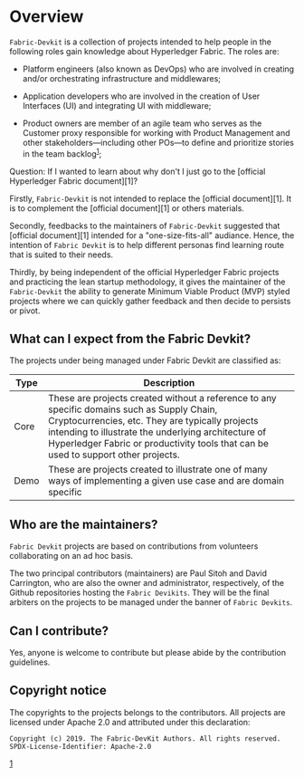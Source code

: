 # Overview

`Fabric-Devkit` is a collection of projects intended to help people in the following roles gain knowledge about Hyperledger Fabric. The roles are:

* Platform engineers (also known as DevOps) who are involved in creating and/or orchestrating infrastructure and middlewares;

* Application developers who are involved in the creation of User Interfaces (UI) and integrating UI with middleware;

* Product owners are member of an agile team who serves as the Customer proxy responsible for working with Product Management and other stakeholders—including other POs—to define and prioritize stories in the team backlog<sup>[1](https://www.scaledagileframework.com/product-owner/)</sup>;

Question: If I wanted to learn about why don't I just go to the [official Hyperledger Fabric document][1]?

Firstly, `Fabric-Devkit` is not intended to replace the [official document][1]. It is to complement the [official document][1] or others materials.

Secondly, feedbacks to the maintainers of `Fabric-Devkit` suggested that [official document][1] intended for a "one-size-fits-all" audiance. Hence, the intention of `Fabric Devkit` is to help different personas find learning route that is suited to their needs.

Thirdly, by being independent of the official Hyperledger Fabric projects and practicing the lean startup methodology, it gives the maintainer of the `Fabric-Devkit` the ability to generate Minimum Viable Product (MVP) styled projects where we can quickly gather feedback and then decide to persists or pivot.

## What can I expect from the Fabric Devkit?

The projects under being managed under Fabric Devkit are classified as:

| Type | Description |
| --- | --- |
| Core | These are projects created without a reference to any specific domains such as Supply Chain, Cryptocurrencies, etc. They are typically projects intending to illustrate the underlying architecture of Hyperledger Fabric or productivity tools that can be used to support other projects. |
| Demo | These are projects created to illustrate one of many ways of implementing a given use case and are domain specific |

## Who are the maintainers?

`Fabric Devkit` projects are based on contributions from volunteers collaborating on an ad hoc basis. 

The two principal contributors (maintainers) are Paul Sitoh and David Carrington, who are also the owner and administrator, respectively, of the Github repositories hosting the `Fabric Devikits`. They will be the final arbiters on the projects to be managed under the banner of `Fabric Devkits`. 

## Can I contribute?

Yes, anyone is welcome to contribute but please abide by the contribution guidelines.

## Copyright notice

The copyrights to the projects belongs to the contributors. All projects are licensed under Apache 2.0 and attributed under this declaration:

```
Copyright (c) 2019. The Fabric-DevKit Authors. All rights reserved.
SPDX-License-Identifier: Apache-2.0
```


[1]((https://hyperledger-fabric.readthedocs.io/en/release-1.4/blockchain.html))